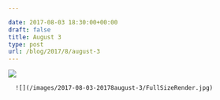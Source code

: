 ```yaml
---

date: 2017-08-03 18:30:00+00:00
draft: false
title: August 3
type: post
url: /blog/2017/8/august-3
---
```


![](/images/2017-08-03-20178august-3/FullSizeRender.jpg)

  


  
      ![](/images/2017-08-03-20178august-3/FullSizeRender.jpg)

